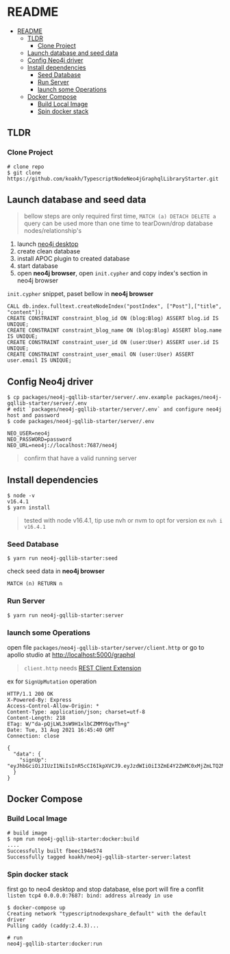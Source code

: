 # README

- [README](#readme)
  - [TLDR](#tldr)
    - [Clone Project](#clone-project)
  - [Launch database and seed data](#launch-database-and-seed-data)
  - [Config Neo4j driver](#config-neo4j-driver)
  - [Install dependencies](#install-dependencies)
    - [Seed Database](#seed-database)
    - [Run Server](#run-server)
    - [launch some Operations](#launch-some-operations)
  - [Docker Compose](#docker-compose)
    - [Build Local Image](#build-local-image)
    - [Spin docker stack](#spin-docker-stack)

## TLDR

### Clone Project

```shell
# clone repo
$ git clone https://github.com/koakh/TypescriptNodeNeo4jGraphqlLibraryStarter.git
```

## Launch database and seed data

> bellow steps are only required first time, `MATCH (a) DETACH DELETE a` query can be used more than one time to tearDown/drop database nodes/relationship's

1. launch [neo4j desktop](https://neo4j.com/download-neo4j-now)
2. create clean database
3. install APOC plugin to created database
4. start database
5. open **neo4j browser**, open `init.cypher` and copy index's section in neo4j browser

`init.cypher` snippet, paset bellow in **neo4j browser**

```cypher
CALL db.index.fulltext.createNodeIndex("postIndex", ["Post"],["title", "content"]);
CREATE CONSTRAINT constraint_blog_id ON (blog:Blog) ASSERT blog.id IS UNIQUE;
CREATE CONSTRAINT constraint_blog_name ON (blog:Blog) ASSERT blog.name IS UNIQUE;
CREATE CONSTRAINT constraint_user_id ON (user:User) ASSERT user.id IS UNIQUE;
CREATE CONSTRAINT constraint_user_email ON (user:User) ASSERT user.email IS UNIQUE;
```

## Config Neo4j driver

```shell
$ cp packages/neo4j-gqllib-starter/server/.env.example packages/neo4j-gqllib-starter/server/.env
# edit `packages/neo4j-gqllib-starter/server/.env` and configure neo4j host and password
$ code packages/neo4j-gqllib-starter/server/.env
```


```shell
NEO_USER=neo4j
NEO_PASSWORD=password
NEO_URL=neo4j://localhost:7687/neo4j
```

> confirm that have a valid running server

## Install dependencies

```shell
$ node -v
v16.4.1
$ yarn install
```

> tested with node v16.4.1, tip use nvh or nvm to opt for version ex `nvh i v16.4.1`

### Seed Database

```shell
$ yarn run neo4j-gqllib-starter:seed
```

check seed data in **neo4j browser**

```cypher
MATCH (n) RETURN n
```

### Run Server

```shell
$ yarn run neo4j-gqllib-starter:server
```

### launch some Operations

open file `packages/neo4j-gqllib-starter/server/client.http` or go to apollo studio at <http://localhost:5000/graphql>

> `client.http` needs [REST Client Extension](https://marketplace.visualstudio.com/items?itemName=humao.rest-client)

ex for `SignUpMutation` operation

```
HTTP/1.1 200 OK
X-Powered-By: Express
Access-Control-Allow-Origin: *
Content-Type: application/json; charset=utf-8
Content-Length: 218
ETag: W/"da-pQjLWL3sW9H1xlbCZMMY6qvTh+g"
Date: Tue, 31 Aug 2021 16:45:40 GMT
Connection: close

{
  "data": {
    "signUp": "eyJhbGciOiJIUzI1NiIsInR5cCI6IkpXVCJ9.eyJzdWIiOiI3ZmE4Y2ZmMC0xMjZmLTQ2MTktYjI4My01MTY4M2ZjY2JlYjciLCJyb2xlcyI6WyJST0xFX1VTRVIiXSwiaWF0IjoxNjMwNDI4MzQwfQ.DQFWwBONwTiNaA33sEonlDkwSUstBqsvEeHXwrH5DDs"
  }
}
```

## Docker Compose

### Build Local Image

```shell
# build image
$ npm run neo4j-gqllib-starter:docker:build
....
Successfully built fbeec194e574
Successfully tagged koakh/neo4j-gqllib-starter-server:latest
```

### Spin docker stack

first go to neo4 desktop and stop database, else port will fire a conflit `listen tcp4 0.0.0.0:7687: bind: address already in use`

```shell
$ docker-compose up
Creating network "typescriptnodexpshare_default" with the default driver
Pulling caddy (caddy:2.4.3)...

# run
neo4j-gqllib-starter:docker:run
```
